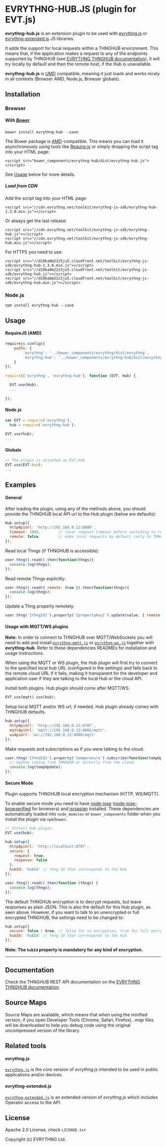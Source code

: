 # EVRYTHNG-HUB.JS (plugin for EVT.js)

**evrythng-hub.js** is an extension plugin to be used with [evrythng.js](https://github.com/evrythng/evrythng.js) or 
[evrythng-extended.js](https://github.com/evrythng/evrythng-extended.js) JS libraries.

It adds the support for local requests within a THNGHUB environment. This means that, if the application makes a request
to any of the endpoints supported by THNGHUB (see [EVRYTHNG THNGHUB documentation](https://dashboard.evrythng.com/developers/apidoc/thng-hub)), 
it will try locally by default and then the remote host, if the Hub is unavailable.

**evrythng-hub.js** is [UMD](https://github.com/umdjs/umd) compatible, meaning it just loads and works nicely 
in all contexts (Browser AMD, Node.js, Browser globals).

## Installation

### Browser

##### With [Bower](http://bower.io/)

    bower install evrythng-hub --save
    
The Bower package is [AMD](http://requirejs.org/docs/whyamd.html)-compatible. This means you can load 
it asynchronously using tools like [Require.js](http://requirejs.org/) or simply dropping the script tag 
into your HTML page:

    <script src="bower_components/evrythng-hub/dist/evrythng-hub.js"></script>

See [Usage](#usage) below for more details.

##### Load from CDN

Add the script tag into your HTML page:

    <script src="//cdn.evrythng.net/toolkit/evrythng-js-sdk/evrythng-hub-1.3.0.min.js"></script>
 
Or always get the last release:

    <script src="//cdn.evrythng.net/toolkit/evrythng-js-sdk/evrythng-hub.js"></script>
    <script src="//cdn.evrythng.net/toolkit/evrythng-js-sdk/evrythng-hub.min.js"></script>
    
For HTTPS you need to use:

    <script src="//d10ka0m22z5ju5.cloudfront.net/toolkit/evrythng-js-sdk/evrythng-hub-1.3.0.min.js"></script>
    <script src="//d10ka0m22z5ju5.cloudfront.net/toolkit/evrythng-js-sdk/evrythng-hub.js"></script>
    <script src="//d10ka0m22z5ju5.cloudfront.net/toolkit/evrythng-js-sdk/evrythng-hub.min.js"></script>
    
### Node.js

    npm install evrythng-hub --save

## Usage

#### RequireJS (AMD)

```javascript
requirejs.config({
    paths: {
        'evrythng': '../bower_components/evrythng/dist/evrythng',
        'evrythng-hub': '../bower_components/evrythng-hub/dist/evrythng-hub'
    }
});
    
require(['evrythng', 'evrythng-hub'], function (EVT, Hub) {

  EVT.use(Hub);
  ...
  
});
```

#### Node.js

```javascript
var EVT = require('evrythng'),
  hub = require('evrythng-hub');
  
EVT.use(hub);
...
```

#### Globals

```javascript
// The plugin is attached as EVT.Hub
EVT.use(EVT.Hub);
...
```

## Examples

#### General 

After loading the plugin, using any of the methods above, you should provide the
THNGHUB local API url to the Hub plugin (below are defaults):

```javascript
Hub.setup({
  httpApiUrl: 'http://192.168.0.12:8080',
  timeout: 1000,        // local request timeout before switching to remote host
  remote: false         // make local requests by default (only to THNGHUB endpoints)
});
```

Read local Thngs (if THNGHUB is accessible):

```javascript
user.thng().read().then(function(thngs){
  console.log(thngs);
});
```

Read remote Thngs explicitly:

```javascript
user.thng().read({ remote: true }).then(function(thngs){
  console.log(thngs);
});
```

Update a Thng property remotely:

```javascript
user.thng('{thngId}').property('{propertyKey}').update(value, { remote: true }).then(...);
```

#### Usage with MQTT/WS plugins

**Note:** In order to connect to THNGHUB over MQTT/WebSockets you will need to add and install [`evrythng-mqtt.js`](https://github.com/evrythng/evrythng-mqtt.js)
 or [`evrythng-ws.js`](https://github.com/evrythng/evrythng-ws.js) together with **evrythng-hub**. 
 Refer to these dependencies READMEs for installation and usage instructions.

When using the MQTT or WS plugin, the Hub plugin will first try to connect to the specified local hub URL (configured in
the settings) and falls back to the remote cloud URL if it fails, making it transparent for the developer and application user
if they are talking to the local Hub or the cloud API.

Install both plugins. Hub plugin should come after MQTT/WS.

```javascript
EVT.use(mqtt).use(hub);
```

Setup local MQTT and/or WS url, if needed. Hub plugin already comes with THNGHUB defaults.

```javascript
hub.setup({
  httpApiUrl: 'http://192.168.0.12:8787',
  mqttApiUrl: 'mqtt://192.168.0.12:4001/mqtt',
  wsApiUrl: 'ws://192.168.0.12:4000/mqtt'
});
```

Make requests and subscriptions as if you were talking to the cloud.

```javascript
user.thng('{thndId}').property('temperature').subscribe(function(tempUpdate){
  // Update coming from THNGHUB or directly from the cloud.
  console.log(tempUpdate);
});
```

#### Secure Mode

Plugin supports THNGHUB local encryption mechanism (HTTP, WS/MQTT).

To enable secure mode you need to have [node-jose](https://github.com/cisco/node-jose) 
([node-jose-browserified](https://github.com/jean-moldovan/node-jose-browserified) for browsers) 
and [jsrsasign](https://github.com/kjur/jsrsasign) installed. These dependencies are automatically
loaded into `node_modules` or `bower_components` folder when you install the plugin via `npm`/`bower`.

```javascript
// Install Hub plugin.
EVT.use(hub);

hub.setup({
  httpApiUrl: 'http://localhost:8787',
  secure: {
    request: true,
    response: false
  },
  hubId: 'hubId' // thng ID that corresponds to the Hub
});

user.thng().read().then(function (thngs) {
  console.log(thngs);
});
```

The default THNGHUb encryption is to decrypt requests, but leave responses as plain JSON. This is also the default
for this Hub plugin, as seen above. However, if you want to talk to an unencrypted or full encrypted THNGHUB, the
settings need to be changed to:

```javascript
hub.setup({
  secure: false | true, // false for no encryption, true for full encryption (requests and responses)
  hubId: 'hubId' // thng ID that corresponds to the Hub
});
```

**Note: The `hubId` property is mandatory for any kind of encryption.**

---

## Documentation

Check the THNGHUB REST API documentation on the [EVRYTHNG THNGHUB documentation](https://dashboard.evrythng.com/developers/apidoc/thng-hub).

## Source Maps

Source Maps are available, which means that when using the minified version, if you open 
Developer Tools (Chrome, Safari, Firefox), *.map* files will be downloaded to help you debug code using the 
original uncompressed version of the library.

## Related tools

#### evrythng.js

[`evrythng.js`](https://github.com/evrythng/evrythng.js) is the core version of *evrythng.js* intended to be used in 
public applications and/or devices.

#### evrythng-extended.js

[`evrythng-extended.js`](https://github.com/evrythng/evrythng-extended.js) is an extended version of *evrythng.js* which 
includes Operator access to the API.

## License

Apache 2.0 License, check `LICENSE.txt`

Copyright (c) EVRYTHNG Ltd.
